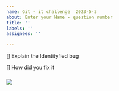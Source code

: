 ```yaml
---
name: Git - it challenge  2023-5-3
about: Enter your Name - question number
title: ''
labels: ''
assignees: ''

---
```


[] Explain the Identityfied bug 

[] How did you fix it



### ![](https://media.giphy.com/media/3oz9ZE2Oo9zRC/giphy.gif)
